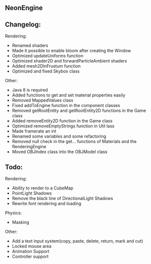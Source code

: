 ## NeonEngine

## Changelog:

Rendering:
- Renamed shaders
- Made it possible to enable bloom after creating the Window
- Optimized updateUniforms function
- Optimized shader2D and forwardParticleAmbient shaders
- Added mesh2DInFrustum function
- Optimized and fixed Skybox class

Other:
- Java 8 is required
- Added functions to get and set material properties easily
- Removed MappedValues class
- Fixed addToEngine function in the component classes
- Removed getRootEntity and getRootEntity2D functions in the Game class
- Added removeEntity2D function in the Game class
- Optimized removeEmptyStrings function in Util lass
- Made framerate an int
- Renamed some variables and some refactoring
- Removed null check in the get... functions of Materials and the RenderingEngine
- Moved OBJIndex class into the OBJModel class

## Todo:

Rendering:
- Ability to render to a CubeMap
- PointLight Shadows
- Remove the black line of DirectionalLight Shadows
- Rewrite font rendering and loading

Physics:
- Masking

Other:
- Add a text input system(copy, paste, delete, return, mark and cut)
- Locked mouse area
- Animation Support
- Controller support

